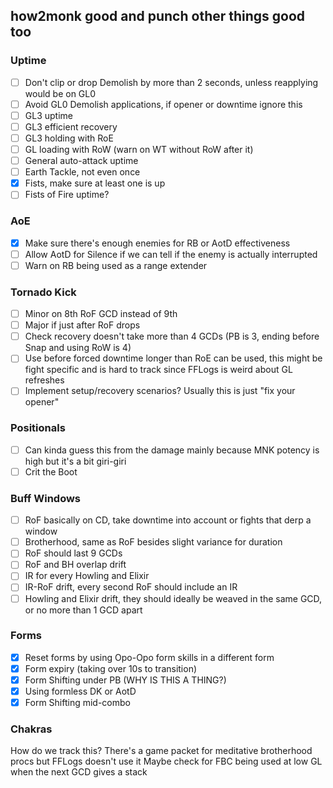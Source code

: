 ## how2monk good and punch other things good too

### Uptime
- [ ] Don't clip or drop Demolish by more than 2 seconds, unless reapplying would be on GL0
- [ ] Avoid GL0 Demolish applications, if opener or downtime ignore this
- [ ] GL3 uptime
- [ ] GL3 efficient recovery
- [ ] GL3 holding with RoE
- [ ] GL loading with RoW (warn on WT without RoW after it)
- [ ] General auto-attack uptime
- [ ] Earth Tackle, not even once
- [x] Fists, make sure at least one is up
- [ ] Fists of Fire uptime?

### AoE
- [x] Make sure there's enough enemies for RB or AotD effectiveness
- [ ] Allow AotD for Silence if we can tell if the enemy is actually interrupted
- [ ] Warn on RB being used as a range extender

### Tornado Kick
- [ ] Minor on 8th RoF GCD instead of 9th
- [ ] Major if just after RoF drops
- [ ] Check recovery doesn't take more than 4 GCDs (PB is 3, ending before Snap and using RoW is 4)
- [ ] Use before forced downtime longer than RoE can be used, this might be fight specific and is hard to track since FFLogs is weird about GL refreshes
- [ ] Implement setup/recovery scenarios? Usually this is just "fix your opener"

### Positionals
- [ ] Can kinda guess this from the damage mainly because MNK potency is high but it's a bit giri-giri
- [ ] Crit the Boot

### Buff Windows
- [ ] RoF basically on CD, take downtime into account or fights that derp a window
- [ ] Brotherhood, same as RoF besides slight variance for duration
- [ ] RoF should last 9 GCDs
- [ ] RoF and BH overlap drift
- [ ] IR for every Howling and Elixir
- [ ] IR-RoF drift, every second RoF should include an IR
- [ ] Howling and Elixir drift, they should ideally be weaved in the same GCD, or no more than 1 GCD apart

### Forms
- [x] Reset forms by using Opo-Opo form skills in a different form
- [x] Form expiry (taking over 10s to transition)
- [x] Form Shifting under PB (WHY IS THIS A THING?)
- [x] Using formless DK or AotD
- [x] Form Shifting mid-combo

### Chakras
How do we track this? There's a game packet for meditative brotherhood procs but FFLogs doesn't use it
Maybe check for FBC being used at low GL when the next GCD gives a stack
